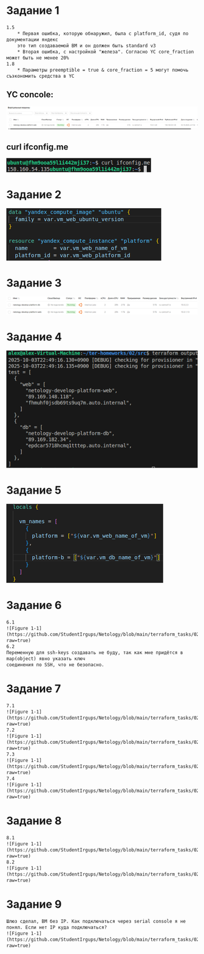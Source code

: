 # Задание 1
	1.5
		* Первая ошибка, которую обнаружил, была с platform_id, судя по документации яндекс 
		это тип создаваемой ВМ и он должен быть standard v3
		* Вторая ошибка, с настройкой "железа". Согласно YC core_fraction может быть не менее 20%
	1.8
		* Параметры preemptible = true & core_fraction = 5 могут помочь съэкономить средства в YC
		

## YC concole:
![Figure 1-1](https://github.com/StudentIrgups/Netology/blob/main/terraform_tasks/02/1.png?raw=true)
	
## curl ifconfig.me
![Figure 1-1](https://github.com/StudentIrgups/Netology/blob/main/terraform_tasks/02/2.png?raw=true)

# Задание 2
![Figure 1-1](https://github.com/StudentIrgups/Netology/blob/main/terraform_tasks/02/3.png?raw=true)

# Задание 3
![Figure 1-1](https://github.com/StudentIrgups/Netology/blob/main/terraform_tasks/02/4.png?raw=true)

# Задание 4
![Figure 1-1](https://github.com/StudentIrgups/Netology/blob/main/terraform_tasks/02/5.png?raw=true)

# Задание 5
![Figure 1-1](https://github.com/StudentIrgups/Netology/blob/main/terraform_tasks/02/6.png?raw=true)

# Задание 6
	6.1
	![Figure 1-1](https://github.com/StudentIrgups/Netology/blob/main/terraform_tasks/02/7.png?raw=true)
	6.2
	Переменную для ssh-keys создавать не буду, так как мне придётся в map(object) явно указать ключ
	соединения по SSH, что не безопасно.
	
# Задание 7
	7.1 
	![Figure 1-1](https://github.com/StudentIrgups/Netology/blob/main/terraform_tasks/02/8.png?raw=true)	
	7.2
	![Figure 1-1](https://github.com/StudentIrgups/Netology/blob/main/terraform_tasks/02/9.png?raw=true)	
	7.3
	![Figure 1-1](https://github.com/StudentIrgups/Netology/blob/main/terraform_tasks/02/10.png?raw=true)
	7.4
	![Figure 1-1](https://github.com/StudentIrgups/Netology/blob/main/terraform_tasks/02/11.png?raw=true)			

# Задание 8
	8.1 
	![Figure 1-1](https://github.com/StudentIrgups/Netology/blob/main/terraform_tasks/02/12.png?raw=true)	
	8.2
	![Figure 1-1](https://github.com/StudentIrgups/Netology/blob/main/terraform_tasks/02/13.png?raw=true)	

# Задание 9
	Шлюз сделал, ВМ без IP. Как подключаться через serial console я не понял. Если нет IP куда подключаться?
	![Figure 1-1](https://github.com/StudentIrgups/Netology/blob/main/terraform_tasks/02/14.png?raw=true)	
